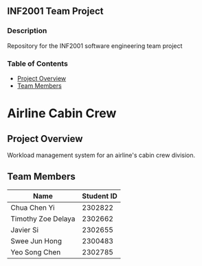 ## INF2001 Team Project

### Description
Repository for the INF2001 software engineering team project 

### Table of Contents
- [Project Overview](#project-overview)
- [Team Members](#team-members)

# Airline Cabin Crew
## Project Overview
Workload management system for an airline's cabin crew division.

## Team Members

| Name          | Student ID       |
|---------------|------------------|
| Chua Chen Yi  | 2302822          |
| Timothy Zoe Delaya | 2302662            |
| Javier Si     | 2302655            |
| Swee Jun Hong | 2300483             |
| Yeo Song Chen | 2302785            | 